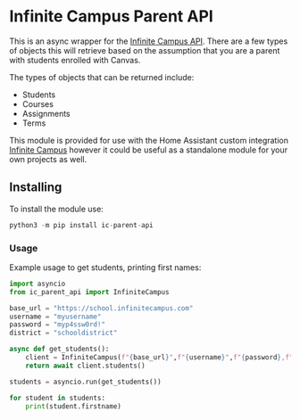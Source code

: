 # Infinite Campus Parent API
This is an async wrapper for the [Infinite Campus API](https://canvas.instructure.com/doc/api/).  There are a few types of objects this will retrieve based on the assumption that you are a parent with students enrolled with Canvas.  

The types of objects that can be returned include:
 - Students
 - Courses
 - Assignments
 - Terms

This module is provided for use with the Home Assistant custom integration [Infinite Campus](https://github.com/schwartzpub/infinite_campus_hassio) however it could be useful as a standalone module for your own projects as well.

## Installing
To install the module use:
```python
python3 -m pip install ic-parent-api
```

### Usage
Example usage to get students, printing first names:
```python
import asyncio
from ic_parent_api import InfiniteCampus

base_url = "https://school.infinitecampus.com"
username = "myusername"
password = "myp4ssw0rd!"
district = "schooldistrict"

async def get_students():
	client = InfiniteCampus(f"{base_url}",f"{username}",f"{password},f"{district})
	return await client.students()

students = asyncio.run(get_students())

for student in students:
	print(student.firstname)
```
